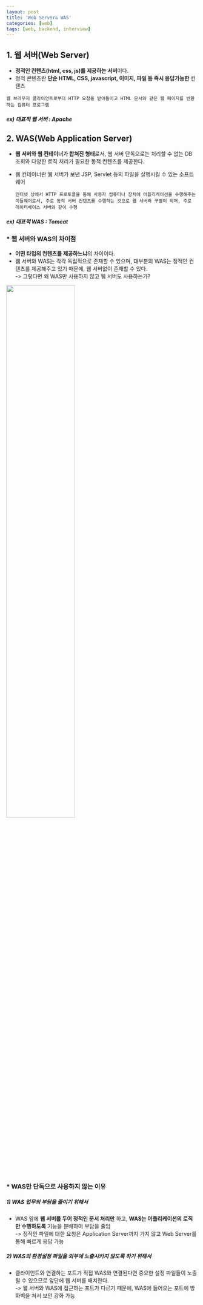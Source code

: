 ```yaml
---
layout: post
title: 'Web Server& WAS'
categories: [web]
tags: [web, backend, interview]
---
```


## 1. 웹 서버(Web Server)

- **정적인 컨텐츠(html, css, js)를 제공하는 서버**이다.
- 정적 콘텐츠란 **단순 HTML, CSS, javascript, 이미지, 파일 등 즉시 응답가능한** 컨텐츠

`웹 브라우저 클라이언트로부터 HTTP 요청을 받아들이고 HTML 문서와 같은 웹 페이지를 반환하는 컴퓨터 프로그램`

##### ex) 대표적 웹 서버 : Apache

## 2. WAS(Web Application Server)

- **웹 서버와 웹 컨테이너가 합쳐진 형태**로서, 웹 서버 단독으로는 처리할 수 없는 DB 조회와 다양한 로직 처리가 필요한 동적 컨텐츠를 제공한다.
- 웹 컨테이너란 웹 서버가 보낸 JSP, Servlet 등의 파일을 실행시킬 수 있는 소프트웨어

  `인터넷 상에서 HTTP 프로토콜을 통해 사용자 컴퓨터나 장치에 어플리케이션을 수행해주는 미들웨어로서, 주로 동적 서버 컨텐츠를 수행하는 것으로 웹 서버와 구별이 되며, 주로 데이터베이스 서버와 같이 수행`

##### ex) 대표적 WAS : Tomcat

### \* 웹 서버와 WAS의 차이점

- **어떤 타입의 컨텐츠를 제공하느냐**의 차이이다.
- 웹 서버와 WAS는 각각 독립적으로 존재할 수 있으며, 대부분의 WAS는 정적인 컨텐츠를 제공해주고 있기 때문에, 웹 서버없이 존재할 수 있다.
  <br>
  -> 그렇다면 왜 WAS만 사용하지 않고 웹 서버도 사용하는가?

<img src="https://user-images.githubusercontent.com/57614563/129556234-e768bc5e-d39b-494d-800f-3d6ad40d99f0.PNG" width="60%">

### \* WAS만 단독으로 사용하지 않는 이유

##### 1) WAS 업무의 부담을 줄이기 위해서

- WAS 앞에 **웹 서버를 두어 정적인 문서 처리만** 하고, **WAS는 어플리케이션의 로직만 수행하도록** 기능을 분배하여 부담을 줄임
  <br>
  -> 정적인 파일에 대한 요청은 Application Server까지 가지 않고 Web Server를 통해 빠르게 응답 가능

##### 2) WAS의 환경설정 파일을 외부에 노출시키지 않도록 하기 위해서

- 클라이언트와 연결하는 포트가 직접 WAS와 연결된다면 중요한 설정 파일들이 노출될 수 있으므로 앞단에 웹 서버를 배치한다.
  <br>
  -> 웹 서버와 WAS에 접근하는 포트가 다르기 때문에, WAS에 들어오는 포트에 방화벽을 쳐서 보안 강화 가능

